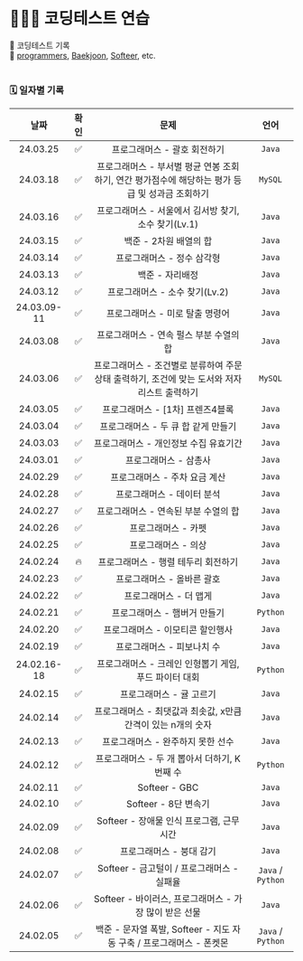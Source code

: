 # 👩🏻‍💻 코딩테스트 연습

📌 코딩테스트 기록  
📌 [programmers](https://programmers.co.kr/), [Baekjoon](https://www.acmicpc.net/), [Softeer](https://softeer.ai/index), etc.
<br><br>

### 🗓️ 일자별 기록
|날짜|확인|문제|언어|
|:----:|:----:|:----:|:----:|
|24.03.25|✅|프로그래머스 - 괄호 회전하기|`Java`|
|24.03.18|✅|프로그래머스 - 부서별 평균 연봉 조회하기, 연간 평가점수에 해당하는 평가 등급 및 성과금 조회하기|`MySQL`|
|24.03.16|✅|프로그래머스 - 서울에서 김서방 찾기, 소수 찾기(Lv.1)|`Java`|
|24.03.15|✅|백준 - 2차원 배열의 합|`Java`|
|24.03.14|✅|프로그래머스 - 정수 삼각형|`Java`|
|24.03.13|✅|백준 - 자리배정|`Java`|
|24.03.12|✅|프로그래머스 - 소수 찾기(Lv.2)|`Java`|
|24.03.09-11|✅|프로그래머스 - 미로 탈출 명령어|`Java`|
|24.03.08|✅|프로그래머스 - 연속 펄스 부분 수열의 합|`Java`|
|24.03.06|✅|프로그래머스 - 조건별로 분류하여 주문상태 출력하기, 조건에 맞는 도서와 저자 리스트 출력하기|`MySQL`|
|24.03.05|✅|프로그래머스 - [1차] 프렌즈4블록|`Java`|
|24.03.04|✅|프로그래머스 - 두 큐 합 같게 만들기|`Java`|
|24.03.03|✅|프로그래머스 - 개인정보 수집 유효기간|`Java`|
|24.03.01|✅|프로그래머스 - 삼총사|`Java`|
|24.02.29|✅|프로그래머스 - 주차 요금 계산|`Java`|
|24.02.28|✅|프로그래머스 - 데이터 분석|`Java`|
|24.02.27|✅|프로그래머스 - 연속된 부분 수열의 합|`Java`|
|24.02.26|✅|프로그래머스 - 카펫|`Java`|
|24.02.25|✅|프로그래머스 - 의상|`Java`|
|24.02.24|🔥|프로그래머스 - 행렬 테두리 회전하기|`Java`|
|24.02.23|✅|프로그래머스 - 올바른 괄호|`Java`|
|24.02.22|✅|프로그래머스 - 더 맵게|`Java`|
|24.02.21|✅|프로그래머스 - 햄버거 만들기|`Python`|
|24.02.20|✅|프로그래머스 - 이모티콘 할인행사|`Java`|
|24.02.19|✅|프로그래머스 - 피보나치 수|`Java`|
|24.02.16-18|✅|프로그래머스 - 크레인 인형뽑기 게임, 푸드 파이터 대회|`Python`|
|24.02.15|✅|프로그래머스 - 귤 고르기|`Java`|
|24.02.14|✅|프로그래머스 - 최댓값과 최솟값, x만큼 간격이 있는 n개의 숫자|`Java`|
|24.02.13|✅|프로그래머스 - 완주하지 못한 선수|`Java`|
|24.02.12|✅|프로그래머스 - 두 개 뽑아서 더하기, K번째 수|`Python`|
|24.02.11|✅|Softeer - GBC|`Java`|
|24.02.10|✅|Softeer - 8단 변속기|`Java`|
|24.02.09|✅|Softeer - 장애물 인식 프로그램, 근무 시간|`Java`|
|24.02.08|✅|프로그래머스 - 붕대 감기|`Java`|
|24.02.07|✅|Softeer - 금고털이 / 프로그래머스 - 실패율|`Java` / `Python`|
|24.02.06|✅|Softeer - 바이러스, 프로그래머스 - 가장 많이 받은 선물|`Java`|
|24.02.05|✅|백준 - 문자열 폭발, Softeer - 지도 자동 구축 / 프로그래머스 - 폰켓몬|`Java` / `Python`|

